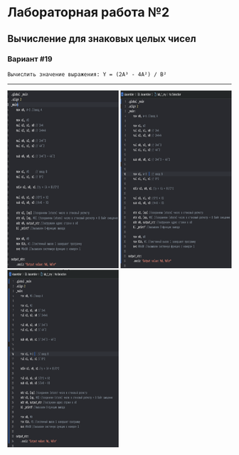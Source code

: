 # Лабораторная работа №2
## Вычисление для знаковых целых чисел

### Вариант #19
```text
Вычислить значение выражения: Y = (2A³ - 4A²) / B²
```

---
<p >
  <img src="lab2/images/image.png" width="250" height="400" alt="Image 1">
  <img src="lab2/images/image2.png" width="250" height="400" alt="Image 2">
  <img src="lab2/images/image3.png" width="250" height="400" alt="Image 3">
</p>



